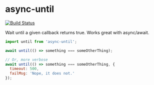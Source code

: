 # async-until

[![Build Status](https://travis-ci.org/skidding/async-until.svg?branch=master)](https://travis-ci.org/skidding/async-until)

Wait until a given callback returns true. Works great with async/await.

```js
import until from 'async-until';

await until(() => something === someOtherThing);

// Or, more verbose
await until(() => something === someOtherThing, {
  timeout: 500,
  failMsg: 'Nope, it does not.'
});
```
